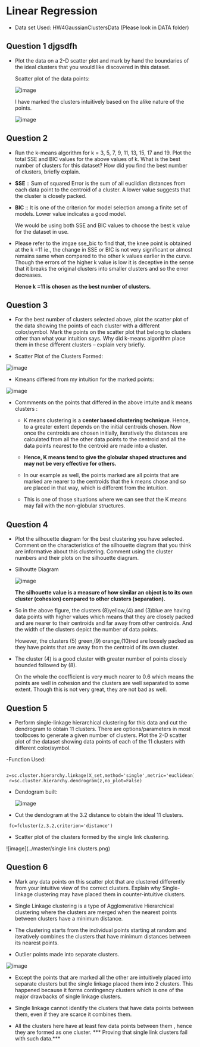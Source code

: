 Linear Regression 
===================

- Data set Used: HW4GaussianClustersData (Please look in DATA folder)

Question 1 djgsdfh
------------

- Plot the data on a 2-D scatter plot and mark by hand the boundaries of the ideal clusters that you would like discovered in this dataset. 		
  
  Scatter plot of the data points:
  
  ![image](../master/Dataset.PNG) 
  
  
  I have marked the clusters intuitively based on the alike nature of the points. 
  
  ![image](../master/Intuitive_Clusters.jpeg) 
  
  
Question 2
------------
  
- Run the k-means algorithm for k = 3, 5, 7, 9, 11, 13, 15, 17 and 19. Plot the total SSE and BIC values for the above values of k. 
  What is the best number of clusters for this dataset? How did you find the best number of clusters, briefly explain.
  
- **SSE** :: Sum of squared Error is the sum of all euclidian distances from each data point to the centroid of a cluster. A lower value suggests that the cluster is closely packed.
- **BIC** :: It is one of the criterion for model selection among a finite set of models. Lower value indicates a good model.
  
  We would be using both SSE and BIC values to choose the best k value for the dataset in use.
  
- Please refer to the imgae sse_bic to find that, the knee point is obtained at the k =11 ie., the change in SSE or BIC is not very significant or almost remains same when compared to the other k values earlier in the curve. 
  Though the errors of the higher k value is low it is deceptive in the sense that it breaks the original clusters into smaller clusters and so the error decreases.
  
  **Hence k =11 is chosen as the best number of clusters.**

Question 3
------------  
- For the best number of clusters selected above, plot the scatter plot of the data showing the points of each cluster with a different color/symbol. 
  Mark the points on the scatter plot that belong to clusters other than what your intuition says. Why did k-means algorithm place them in these different clusters – explain very briefly.   

- Scatter Plot of the Clusters Formed:
 
 ![image](../master/Kmeans_clusters.png)

- Kmeans differed from my intuition for the marked points: 
 
 ![image](../master/points_that_differd.png)
 
- Commments on the points that differed in the above intuite and k means clusters :

  - K means clustering is a **center based clustering technique**. Hence, to a greater extent depends on the initial centroids chosen. Now once the centroids are chosen initially, iteratively the distances are calculated from all the other data points to the centroid and all the data points nearest to the centroid are made into a cluster.
   
  - **Hence, K means tend to give the globular shaped structures and may not be very effective for others.**
   
  - In our example as well, the points marked are all points that are marked are nearer to the centroids that the k means chose and so are placed in that way, which is different from the intuition.
  - This is one of those situations where we can see that the K means may fail with the non-globular structures.

 Question 4
------------
- Plot the silhouette diagram for the best clustering you have selected. Comment on the characteristics of the silhouette diagram that you think are informative about this clustering. 
  Comment using the cluster numbers and their plots on the silhouette diagram.  

- Silhoutte Diagram 

	![image](../master/Silhoutte.PNG)  
  
  **The silhouette value is a measure of how similar an object is to its own cluster (cohesion) compared to other clusters (separation).**
  
- So in the above figure, the clusters (8)yellow,(4) and (3)blue are having data points with higher values which means that they are closely packed and are nearer to their centroids and far away from other centroids. And the width of the clusters depict the number of data points.
 
  However, the clusters (5) green,(9) orange,(10)red are loosely packed as they have points that are away from the centroid of its own cluster.
 
- The cluster (4) is a good cluster with greater number of points closely bounded followed by (8).
  
  On the whole the coefficient is very much nearer to 0.6 which means the points are well in cohesion and the clusters are well separated to some extent. Though this is not very great, they are not bad as well.
 
 Question 5
------------
- Perform single-linkage hierarchical clustering for this data and cut the dendrogram to obtain 11 clusters. There are options/parameters in most toolboxes to generate a given number of clusters. Plot the 2-D scatter plot of the dataset showing data points of each of the 11 clusters with different color/symbol.  
 
-Function Used: 

```
 z=sc.cluster.hierarchy.linkage(X_set,method='single',metric='euclidean)
 r=sc.cluster.hierarchy.dendrogram(z,no_plot=False)
```
- Dendogram built:
  
  ![image](../master/Dendogram.png)

- Cut the dendogram at the 3.2 distance to obtain the ideal 11 clusters.

```
 fc=fcluster(z,3.2,criterion='distance')
```

- Scatter plot of the clusters formed by the single link clustering.

 ![image](../master/single link clusters.png)

 Question 6
------------

- Mark any data points on this scatter plot that are clustered differently from your intuitive view of the correct clusters. Explain why Single-linkage clustering may have placed them in counter-intuitive clusters.

 - Single Linkage clustering is a type of Agglomerative Hierarchical clustering where the clusters are merged when the nearest points between clusters have a minimum distance. 

 - The clustering starts from the individual points starting at random and iteratively combines the clusters that have minimum distances between its nearest points.
 
- Outlier points made into separate clusters.

 ![image](../master/2e.jpeg)
 
 - Except the points that are marked all the other are intuitively placed into separate clusters but the single linkage placed them into 2 clusters. This happened because it forms contingency clusters which is one of the major drawbacks of single linkage clusters. 
 
 - Single linkage cannot identify the clusters that have data points between them, even if they are scarce it combines them. 

 - All the clusters here have at least few data points between them , hence they are formed as one cluster. *** Proving that single link clusters fail with such data.***

	